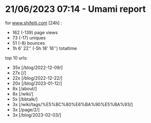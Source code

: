 # 21/06/2023 07:14 - Umami report
for www.shifeiti.com [24h] :

 - 162 (-139) page views
 - 73 (-17) uniques
 - 51 (-8) bounces
 - 1h 6' 22'' (-5h 18' 16'') totaltime


top 10 urls:
 - 35x [/blog/2022-12-09/]
 - 27x [/]
 - 22x [/blog/2022-12-22/]
 - 20x [/blog/2023-01-12/]
 - 8x [/about/]
 - 8x [/wiki/]
 - 5x [/bbtalk/]
 - 3x [/wiki/tags/%E5%BC%80%E6%BA%90%E5%BA%93/]
 - 3x [/page/2/]
 - 3x [/blog/2023-02-03/]


